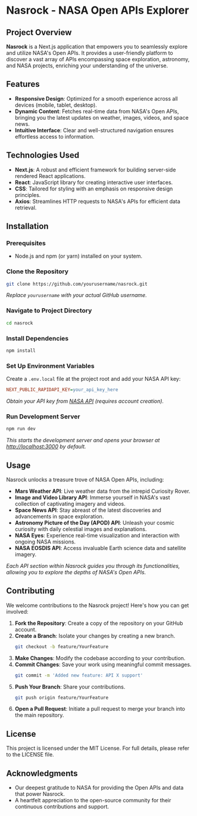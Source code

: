 
# Nasrock - NASA Open APIs Explorer

## Project Overview
**Nasrock** is a Next.js application that empowers you to seamlessly explore and utilize NASA's Open APIs. It provides a user-friendly platform to discover a vast array of APIs encompassing space exploration, astronomy, and NASA projects, enriching your understanding of the universe.

## Features
- **Responsive Design**: Optimized for a smooth experience across all devices (mobile, tablet, desktop).
- **Dynamic Content**: Fetches real-time data from NASA's Open APIs, bringing you the latest updates on weather, images, videos, and space news.
- **Intuitive Interface**: Clear and well-structured navigation ensures effortless access to information.

## Technologies Used
- **Next.js**: A robust and efficient framework for building server-side rendered React applications.
- **React**: JavaScript library for creating interactive user interfaces.
- **CSS**: Tailored for styling with an emphasis on responsive design principles.
- **Axios**: Streamlines HTTP requests to NASA's APIs for efficient data retrieval.

## Installation

### Prerequisites
- Node.js and npm (or yarn) installed on your system.

### Clone the Repository
```bash
git clone https://github.com/yourusername/nasrock.git
```
*Replace `yourusername` with your actual GitHub username.*

### Navigate to Project Directory
```bash
cd nasrock
```

### Install Dependencies
```bash
npm install
```

### Set Up Environment Variables
Create a `.env.local` file at the project root and add your NASA API key:
```ini
NEXT_PUBLIC_RAPIDAPI_KEY=your_api_key_here
```
*Obtain your API key from [NASA API](https://api.nasa.gov/) (requires account creation).*

### Run Development Server
```bash
npm run dev
```
*This starts the development server and opens your browser at [http://localhost:3000](http://localhost:3000) by default.*

## Usage
Nasrock unlocks a treasure trove of NASA Open APIs, including:
- **Mars Weather API**: Live weather data from the intrepid Curiosity Rover.
- **Image and Video Library API**: Immerse yourself in NASA's vast collection of captivating imagery and videos.
- **Space News API**: Stay abreast of the latest discoveries and advancements in space exploration.
- **Astronomy Picture of the Day (APOD) API**: Unleash your cosmic curiosity with daily celestial images and explanations.
- **NASA Eyes**: Experience real-time visualization and interaction with ongoing NASA missions.
- **NASA EOSDIS API**: Access invaluable Earth science data and satellite imagery.

*Each API section within Nasrock guides you through its functionalities, allowing you to explore the depths of NASA's Open APIs.*

## Contributing
We welcome contributions to the Nasrock project! Here's how you can get involved:
1. **Fork the Repository**: Create a copy of the repository on your GitHub account.
2. **Create a Branch**: Isolate your changes by creating a new branch.
   ```bash
   git checkout -b feature/YourFeature
   ```
3. **Make Changes**: Modify the codebase according to your contribution.
4. **Commit Changes**: Save your work using meaningful commit messages.
   ```bash
   git commit -m 'Added new feature: API X support'
   ```
5. **Push Your Branch**: Share your contributions.
   ```bash
   git push origin feature/YourFeature
   ```
6. **Open a Pull Request**: Initiate a pull request to merge your branch into the main repository.

## License
This project is licensed under the MIT License. For full details, please refer to the LICENSE file.

## Acknowledgments
- Our deepest gratitude to NASA for providing the Open APIs and data that power Nasrock.
- A heartfelt appreciation to the open-source community for their continuous contributions and support.

